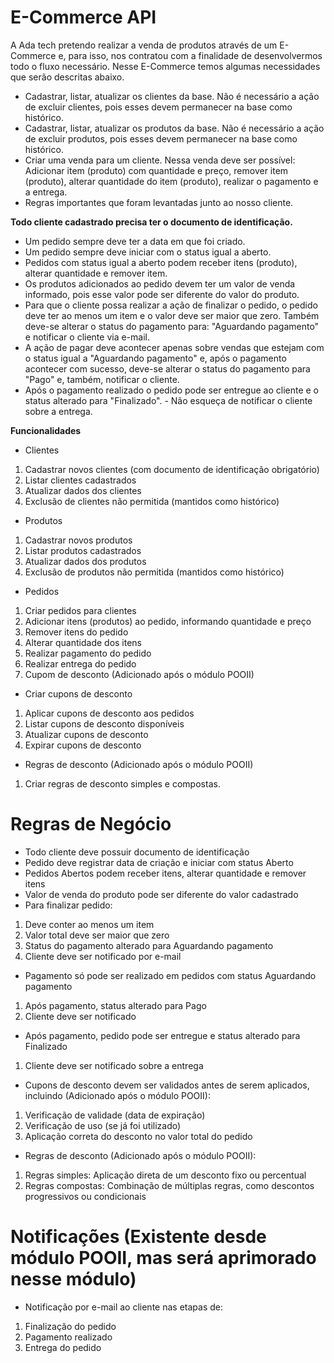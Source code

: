 # E-Commerce API
A Ada tech pretendo realizar a venda de produtos através de um E-Commerce e, para isso, nos contratou com a finalidade de desenvolvermos todo o fluxo necessário. Nesse E-Commerce temos algumas necessidades que serão descritas abaixo.

* Cadastrar, listar, atualizar os clientes da base. Não é necessário a ação de excluir clientes, pois esses devem permanecer na base como histórico.
* Cadastrar, listar, atualizar os produtos da base. Não é necessário a ação de excluir produtos, pois esses devem permanecer na base como histórico.
* Criar uma venda para um cliente. Nessa venda deve ser possível: Adicionar item (produto) com quantidade e preço, remover item (produto), alterar quantidade do item (produto), realizar o pagamento e a entrega.
* Regras importantes que foram levantadas junto ao nosso cliente.

**Todo cliente cadastrado precisa ter o documento de identificação.**

* Um pedido sempre deve ter a data em que foi criado.
* Um pedido sempre deve iniciar com o status igual a aberto.
* Pedidos com status igual a aberto podem receber itens (produto), alterar quantidade e remover item.
* Os produtos adicionados ao pedido devem ter um valor de venda informado, pois esse valor pode ser diferente do valor do produto.
* Para que o cliente possa realizar a ação de finalizar o pedido, o pedido deve ter ao menos um item e o valor deve ser maior que zero. Também deve-se alterar o status do pagamento para: "Aguardando pagamento" e notificar o cliente via e-mail.
* A ação de pagar deve acontecer apenas sobre vendas que estejam com o status igual a "Aguardando pagamento" e, após o pagamento acontecer com sucesso, deve-se alterar o status do pagamento para "Pago" e, também, notificar o cliente.
* Após o pagamento realizado o pedido pode ser entregue ao cliente e o status alterado para "Finalizado". - Não esqueça de notificar o cliente sobre a entrega.

**Funcionalidades**

* Clientes

1. Cadastrar novos clientes (com documento de identificação obrigatório)
2. Listar clientes cadastrados
3. Atualizar dados dos clientes
4. Exclusão de clientes não permitida (mantidos como histórico)

* Produtos

1. Cadastrar novos produtos
2. Listar produtos cadastrados
3. Atualizar dados dos produtos
4. Exclusão de produtos não permitida (mantidos como histórico)

* Pedidos

1. Criar pedidos para clientes
2. Adicionar itens (produtos) ao pedido, informando quantidade e preço
3. Remover itens do pedido
4. Alterar quantidade dos itens
5. Realizar pagamento do pedido
6. Realizar entrega do pedido
7. Cupom de desconto (Adicionado após o módulo POOII)

* Criar cupons de desconto

1. Aplicar cupons de desconto aos pedidos
2. Listar cupons de desconto disponíveis
3. Atualizar cupons de desconto
4. Expirar cupons de desconto

* Regras de desconto (Adicionado após o módulo POOII)
1. Criar regras de desconto simples e compostas.

# Regras de Negócio

* Todo cliente deve possuir documento de identificação
* Pedido deve registrar data de criação e iniciar com status Aberto
* Pedidos Abertos podem receber itens, alterar quantidade e remover itens
* Valor de venda do produto pode ser diferente do valor cadastrado
* Para finalizar pedido:
1. Deve conter ao menos um item
2. Valor total deve ser maior que zero
3. Status do pagamento alterado para Aguardando pagamento
4. Cliente deve ser notificado por e-mail

* Pagamento só pode ser realizado em pedidos com status Aguardando pagamento
1. Após pagamento, status alterado para Pago
2. Cliente deve ser notificado
   
* Após pagamento, pedido pode ser entregue e status alterado para Finalizado
1. Cliente deve ser notificado sobre a entrega
   
* Cupons de desconto devem ser validados antes de serem aplicados, incluindo (Adicionado após o módulo POOII):
1. Verificação de validade (data de expiração)
2. Verificação de uso (se já foi utilizado)
3. Aplicação correta do desconto no valor total do pedido

* Regras de desconto (Adicionado após o módulo POOII):
1. Regras simples: Aplicação direta de um desconto fixo ou percentual
2. Regras compostas: Combinação de múltiplas regras, como descontos progressivos ou condicionais

# Notificações (Existente desde módulo POOII, mas será aprimorado nesse módulo)

* Notificação por e-mail ao cliente nas etapas de:
1. Finalização do pedido
2. Pagamento realizado
3. Entrega do pedido
